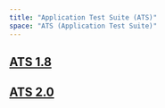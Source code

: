 ```yaml
---
title: "Application Test Suite (ATS)"
space: "ATS (Application Test Suite)"
---
```


## [ATS 1.8](1.8/index)
## [ATS 2.0](2.0/index)
